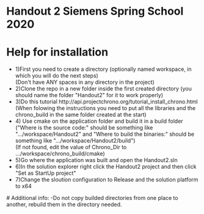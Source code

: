 # Handout 2 Siemens Spring School 2020

# Help for installation
<ul>
<li>1)First you need to create a directory (optionally named workspace, in which you will do the next steps)<br />
(Don't have ANY spaces in any directory in the project)</li>
<li>2)Clone the repo in a new folder inside the first created directory (you should name the folder "Handout2" for it to work properly)</li>
<li>3)Do this tutorial http://api.projectchrono.org/tutorial_install_chrono.html <br />
(When folowing the instructions you need to put all the libraries and the chrono_build in the same folder created at the start) </li>
<li>4) Use cmake on the application folder and build it in a build folder <br />
("Where is the source code:" should be something like ".../workspace/Handout2" and "Where to build the binaries:" should be something like ".../workspace/Handout2/build")<br />
(If not found, edit the value of Chrono_Dir to .../workspace/chrono_build/cmake)</li>
<li>5)Go where the application was built and open the Handout2.sln</li>
<li>6)In the solution explorer right click the Handout2 project and then click "Set as StartUp project"</li>
<li>7)Change the sloution configuration to Release and the solution platform to x64</li>
</ul>
# Additional info:
-Do not copy builded directories from one place to another, rebuild them in the directory needed.




